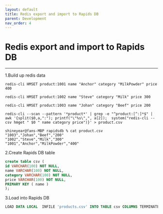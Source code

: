 ```yaml
---
layout: default
title: Redis export and import to Rapids DB
parent: Development
nav_order: 4
---
```


# Redis export and import to Rapids DB

---

1.Build up redis data

```shell
redis-cli HMSET product:1001 name "Anchor" category "MilkPowder" price 400

redis-cli HMSET product:1002 name "Steve" category "Milk" price 300

redis-cli HMSET product:1003 name "Johan" category "Beef" price 200

redis-cli --scan --pattern '*product*' | grep -e "^product:[^:]*$" | awk '{split($0,a,":"); printf("\"%s\",", a[2]);  system("redis-cli --csv hmget " $0 " name category price")}' > product.csv

shineyear@fans-MBP rapidsdb % cat product.csv 
"1003","Johan","Beef","200"
"1002","Steve","Milk","300"
"1001","Anchor","MilkPowder","400"
```

2.Create Rapids DB table

```sql
create table csv (
id VARCHAR(100) NOT NULL,
name VARCHAR(100) NOT NULL,
category VARCHAR(100) NOT NULL,
price VARCHAR(100) NOT NULL,
PRIMARY KEY ( name )
);
```

3.Load into Rapids DB

```sql
LOAD DATA LOCAL  INFILE 'products.csv' INTO TABLE csv COLUMNS TERMINATED BY ',' ENCLOSED BY '"';
```
